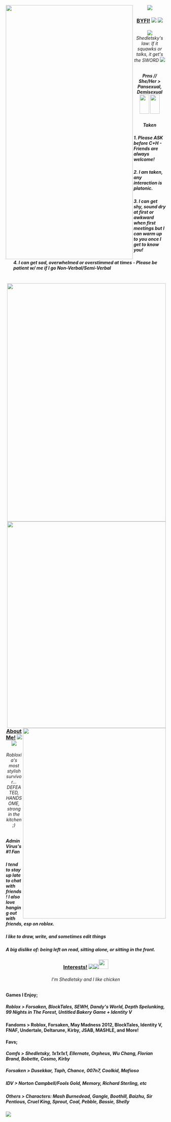 <p align="center"> 
<img src="https://files.catbox.moe/62h9t8.png"/>
<img src="https://files.catbox.moe/yx0umi.png"
  width="400" 
  height="800"
  align="left"/>

<h3 align="center"><strong><u>BYFI!</u></strong> <img src="https://files.catbox.moe/3khn6a.gif"/> <img src="https://files.catbox.moe/8bpx0m.gif"/> </h3>
<h6 align="center"> <img src="https://files.catbox.moe/l52ws5.webp" /> Shedletsky's law: If it squawks or talks, it get's the SWORD  <img src="https://files.catbox.moe/i9xbtp.webp"/> 
<h5 align="center"> Prns // She/Her > Pansexual, Demisexual <img src="https://files.catbox.moe/f7xhss.webp" width="30" height="60" /> <img src="https://files.catbox.moe/oia0in.jpg" width="30" height="60" /> 
  <h5 align="center"> Taken
                                    
<h5><ul><align="left"> 1. Please ASK before C+H - Friends are always welcome! </h5>
<h5><ul><align="left"> 2. I am taken, any interaction is platonic. </h5>
<h5><ul><align="left"> 3. I can get shy, sound dry at first or awkward when first meetings but I can warm up to you once I get to know you! </h5>
<h5><ul><align="left"> 4. I can get sad, overwhelmed or overstimmed at times - Please be patient w/ me if I go Non-Verbal/Semi-Verbal </h5>
</align></ul>
</h5>
</h6>
</p>
</br>
<img src="https://files.catbox.moe/x66fqa.png"
  width="500" 
  height="750"
  align="right"/>
<img src="https://files.catbox.moe/9xs97p.png"
  align="right"
  width="500" 
  height="650"
  />
  </br>
  </br>
  </br>
      
</p>
 <img src="https://files.catbox.moe/soh9o5.jpg"
  align="right"
  width="450" 
  height="600"
  />
<h3 align="center"><strong><u>About Me!</u></strong> <img src="https://files.catbox.moe/ve1yuv.webp"/> <img src="https://files.catbox.moe/ginayc.gif"/></h3>
<h6 align="center"> Robloxia's most stylish survivor... DEFEATED, HANDSOME, strong in the kitchen ;)
<h5><align="left"> AdminVirus's #1 Fan </align></h5></h6>
<h5><align="left"> I tend to stay up late to chat with friends! I also love hanging out with friends, esp on roblox. </align></h5></h6>
<h5><align="left"> I like to draw, write, and sometimes edit things </align></h5></h6>
<h5><align="left"> A big dislike of: being left on read, sitting alone, or sitting in the front. </align></h5></h6>
<h3 align="center"><strong><u>Interests!</u></strong> <img src="https://files.catbox.moe/53ugau.webp"/><img src="https://files.catbox.moe/sr8dq8.webp"/><img src="https://files.catbox.moe/sehtk4.webp" width="30" height="30"/></h3>
<h6 align="center"> I'm Shedletsky and I like chicken
<h4><align="left">Games I Enjoy; </align></h5></h6>
<h5><align="left"> Roblox > Forsaken, BlockTales, SEWH, Dandy's World, Depth Spelunking, 99 Nights in The Forest, Untitled Bakery Game + Identity V</align></h5></h6>
<h4><align="left"> Fandoms > Roblox, Forsaken, May Madness 2012, BlockTales, Identity V, FNAF, Undertale, Deltarune, Kirby, JSAB, MASHLE, and More! </align></h5></h6>
</p>
<h4><align="left"> Favs; </align></h5></h6> 
<h5><align="left"> Comfs > Shedletsky, 1x1x1x1, Ellernate, Orpheus, Wu Chang, Florian Brand, Bobette, Cosmo, Kirby
<h5><align="left"> Forsaken > Dusekkar, Taph, Chance, 007n7, Coolkid, Mafioso </align></h5></h6>
<h5><align="left"> IDV > Norton Campbell/Fools Gold, Memory, Richard Sterling, etc </align></h5></h6>
<h5><align="left"> Others > Characters: Mash Burnedead, Gangle, Boothill, Baizhu, Sir Pentious, Cruel King, Sprout, Coal, Pebble, Bassie, Shelly </align></h5></h6> 
<img src= "https://files.catbox.moe/hsg8k2.gif" />
